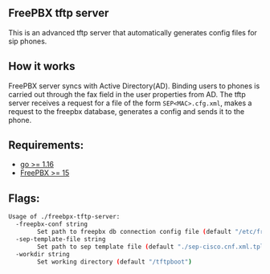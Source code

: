 ## FreePBX tftp server

This is an advanced tftp server that automatically generates config files for sip phones.

## How it works

FreePBX server syncs with Active Directory(AD). Binding users to phones is carried out through the fax field in the user properties from AD. The tftp server receives a request for a file of the form `SEP<MAC>.cfg.xml`, makes a request to the freepbx database, generates a config and sends it to the phone.

## Requirements:

* [go >= 1.16](https://golang.org)
* [FreePBX >= 15](https://www.freepbx.org)

## Flags:

```bash
Usage of ./freebpx-tftp-server:
  -freepbx-conf string
    	Set path to freepbx db connection config file (default "/etc/freepbx.conf")
  -sep-template-file string
    	Set path to sep template file (default "./sep-cisco.cnf.xml.tpl")
  -workdir string
    	Set working directory (default "/tftpboot")
```
